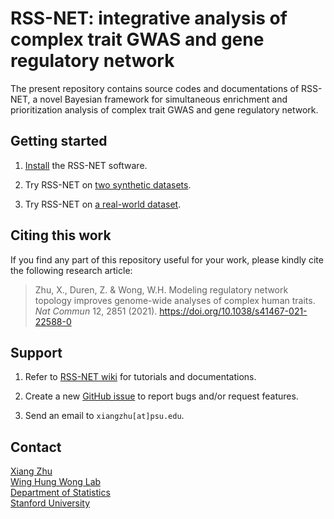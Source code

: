 # RSS-NET: integrative analysis of complex trait GWAS and gene regulatory network

The present repository contains source codes and documentations of RSS-NET,
a novel Bayesian framework for simultaneous enrichment and prioritization
analysis of complex trait GWAS and gene regulatory network. 

## Getting started

1. [Install](https://suwonglab.github.io/rss-net/setup.html) the RSS-NET software.

2. Try RSS-NET on [two synthetic datasets](https://suwonglab.github.io/rss-net/wtccc_bcell.html).

3. Try RSS-NET on [a real-world dataset](https://suwonglab.github.io/rss-net/ibd2015_nkcell.html). 

## Citing this work

If you find any part of this repository useful for your work,
please kindly cite the following research article:

> Zhu, X., Duren, Z. & Wong, W.H.
> Modeling regulatory network topology improves genome-wide analyses of complex human traits.
> *Nat Commun* 12, 2851 (2021). <https://doi.org/10.1038/s41467-021-22588-0>

## Support

1. Refer to [RSS-NET wiki](https://SUwonglab.github.io/rss-net/)
for tutorials and documentations.

2. Create a new [GitHub issue](https://github.com/SUwonglab/rss-net/issues)
to report bugs and/or request features.

3. Send an email to `xiangzhu[at]psu.edu`.

## Contact

[Xiang Zhu](https://github.com/xiangzhu)<br>
[Wing Hung Wong Lab](https://statistics.stanford.edu/people/wing-hung-wong)<br>
[Department of Statistics](https://statistics.stanford.edu/)<br>
[Stanford University](https://www.stanford.edu/)


